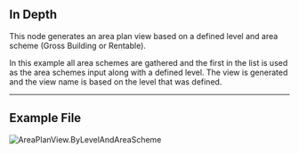 ## In Depth
This node generates an area plan view based on a defined level and area scheme (Gross Building or Rentable).  

In this example all area schemes are gathered and the first in the list is used as the area schemes input along with a defined level.  The view is generated and the view name is based on the level that was defined.

___
## Example File

![AreaPlanView.ByLevelAndAreaScheme](./Revit.Elements.Views.AreaPlanView.ByLevelAndAreaScheme_img.jpg)
